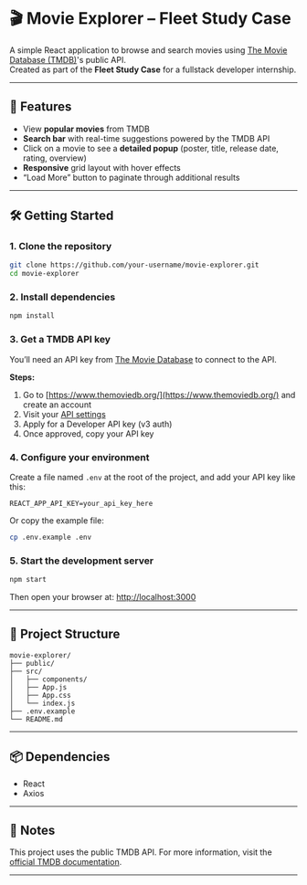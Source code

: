 # 🎬 Movie Explorer – Fleet Study Case

A simple React application to browse and search movies using [The Movie Database (TMDB)](https://www.themoviedb.org/)'s public API.  
Created as part of the **Fleet Study Case** for a fullstack developer internship.

---

## 🚀 Features

- View **popular movies** from TMDB  
- **Search bar** with real-time suggestions powered by the TMDB API  
- Click on a movie to see a **detailed popup** (poster, title, release date, rating, overview)  
- **Responsive** grid layout with hover effects  
- “Load More” button to paginate through additional results  

---

## 🛠️ Getting Started

### 1. Clone the repository

```bash
git clone https://github.com/your-username/movie-explorer.git
cd movie-explorer
```

### 2. Install dependencies

```bash
npm install
```

### 3. Get a TMDB API key

You’ll need an API key from [The Movie Database](https://www.themoviedb.org/) to connect to the API.

**Steps:**

1. Go to [https://www.themoviedb.org/](https://www.themoviedb.org/) and create an account  
2. Visit your [API settings](https://www.themoviedb.org/settings/api)  
3. Apply for a Developer API key (v3 auth)  
4. Once approved, copy your API key

### 4. Configure your environment

Create a file named `.env` at the root of the project, and add your API key like this:

```env
REACT_APP_API_KEY=your_api_key_here
```

Or copy the example file:

```bash
cp .env.example .env
```

### 5. Start the development server

```bash
npm start
```

Then open your browser at: [http://localhost:3000](http://localhost:3000)

---

## 📁 Project Structure

```
movie-explorer/
├── public/
├── src/
│   ├── components/
│   ├── App.js
│   ├── App.css
│   └── index.js
├── .env.example
└── README.md
```

---

## 📦 Dependencies

- React
- Axios

---

## 🧪 Notes

This project uses the public TMDB API. For more information, visit the [official TMDB documentation](https://developers.themoviedb.org/3).

---